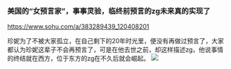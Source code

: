 ### 美国的“女预言家”，事事灵验，临终前预言的zg未来真的实现了
https://www.sohu.com/a/383289439_120408201

珍妮为了不被大家孤立，在自己剩下的20年时光里，便没有再做过预言了，大家都认为珍妮这辈子不会再预言了，可是在他去世之前，却这样描述zg，他说事情的终结就在西方，位于东方的zg在不久后就会崛起。
![](http://5b0988e595225.cdn.sohucs.com/images/20200326/a146d436e3754ab5b7a65c575172c1f3.png)
